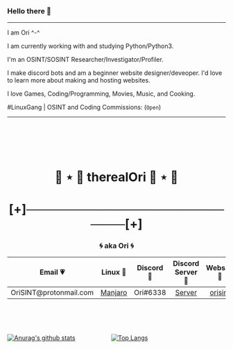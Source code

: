 ### Hello there 👋
__ __

I am Ori ^-^

I am currently working with and studying Python/Python3.

I'm an OSINT/SOSINT Researcher/Investigator/Profiler.

I make discord bots and am a beginner website designer/deveoper. I'd love to learn more about making and hosting websites.

I love Games, Coding/Programming, Movies, Music, and Cooking.

#LinuxGang | OSINT and Coding Commissions: (`Open`)
__ __
<br />
<br />
<br />
<br />


<h1 align="center">🦊 ⋆ 🎀 therealOri 🎀 ⋆ 🦊</h1>
<h1 align="center">[+]───────────────────────────[+]</h1>
<h3 align="center">🌀 aka Ori 🌀</h3>
<p align="center">
	<table align="center">
	    <thead>
	        <tr>
	            <th align="center">Email 💗</th>
	            <th align="center">Linux 💙</th>
	            <th align="center">Discord 💜</th>
		    <th align="center">Discord Server 💚</th>
		    <th align="center">Website 🤍</th>
	        </tr>
	    </thead>
	    <tbody>
	        <tr>
	            <td align="left">OriSINT@protonmail.com</td>
	            <td align="center"><a href="https://manjaro.org/get-manjaro/" target="_blank">Manjaro</a></td></td>
	            <td align="right">Ori#6338</td>
		    <td align="center"><a href="https://discord.gg/ewpUxbqVXK" target="_blank">Server</a></td></td>
		    <td align="center"><a href="https://orisint.tech" target="_blank">orisint</a></td></td>
	        </tr>
	    </tbody>
	</table align="center">
</p>
<br />
<br />
<br />

[![Anurag's github stats](https://github-readme-stats.vercel.app/api?username=therealOri&theme=radical)](https://github.com/anuraghazra/github-readme-stats) &nbsp; &nbsp; &nbsp; &nbsp; &nbsp; &nbsp; &nbsp; &nbsp; &nbsp; &nbsp; [![Top Langs](https://github-readme-stats.vercel.app/api/top-langs/?username=therealOri&exclude_repo=Aang)](https://github.com/anuraghazra/github-readme-stats)
